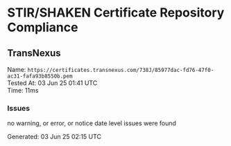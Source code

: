 # STIR/SHAKEN Certificate Repository Compliance

## TransNexus

Name: `https://certificates.transnexus.com/738J/85977dac-fd76-47f0-ac31-fafa93b8550b.pem`\
Tested At: 03 Jun 25 01:41 UTC\
Time: 11ms

### Issues

no warning, or error, or notice date level issues were found

Generated: 03 Jun 25 02:15 UTC